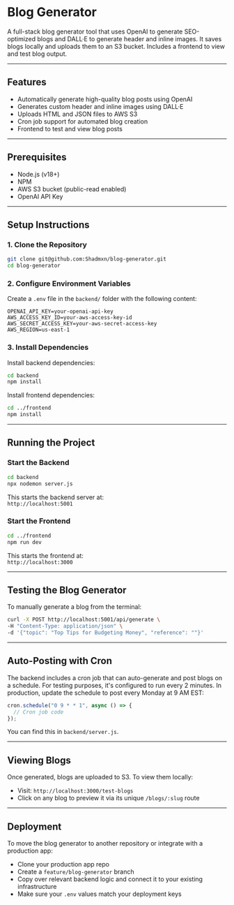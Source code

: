 # Blog Generator

A full-stack blog generator tool that uses OpenAI to generate SEO-optimized blogs and DALL·E to generate header and inline images. It saves blogs locally and uploads them to an S3 bucket. Includes a frontend to view and test blog output.

---

## Features

- Automatically generate high-quality blog posts using OpenAI
- Generates custom header and inline images using DALL·E
- Uploads HTML and JSON files to AWS S3
- Cron job support for automated blog creation
- Frontend to test and view blog posts

---

## Prerequisites

- Node.js (v18+)
- NPM
- AWS S3 bucket (public-read enabled)
- OpenAI API Key

---

## Setup Instructions

### 1. Clone the Repository

```bash
git clone git@github.com:Shadmxn/blog-generator.git
cd blog-generator

```

### 2. Configure Environment Variables

Create a `.env` file in the `backend/` folder with the following content:

```
OPENAI_API_KEY=your-openai-api-key
AWS_ACCESS_KEY_ID=your-aws-access-key-id
AWS_SECRET_ACCESS_KEY=your-aws-secret-access-key
AWS_REGION=us-east-1
```

### 3. Install Dependencies

Install backend dependencies:

```bash
cd backend
npm install
```

Install frontend dependencies:

```bash
cd ../frontend
npm install
```

---

## Running the Project

### Start the Backend

```bash
cd backend
npx nodemon server.js
```

This starts the backend server at:  
`http://localhost:5001`

### Start the Frontend

```bash
cd ../frontend
npm run dev
```

This starts the frontend at:  
`http://localhost:3000`

---

## Testing the Blog Generator

To manually generate a blog from the terminal:

```bash
curl -X POST http://localhost:5001/api/generate \
-H "Content-Type: application/json" \
-d '{"topic": "Top Tips for Budgeting Money", "reference": ""}'
```

---

## Auto-Posting with Cron

The backend includes a cron job that can auto-generate and post blogs on a schedule. For testing purposes, it's configured to run every 2 minutes. In production, update the schedule to post every Monday at 9 AM EST:

```js
cron.schedule("0 9 * * 1", async () => {
  // Cron job code
});
```

You can find this in `backend/server.js`.

---

## Viewing Blogs

Once generated, blogs are uploaded to S3. To view them locally:

- Visit: `http://localhost:3000/test-blogs`
- Click on any blog to preview it via its unique `/blogs/:slug` route

---

## Deployment

To move the blog generator to another repository or integrate with a production app:

- Clone your production app repo
- Create a `feature/blog-generator` branch
- Copy over relevant backend logic and connect it to your existing infrastructure
- Make sure your `.env` values match your deployment keys
